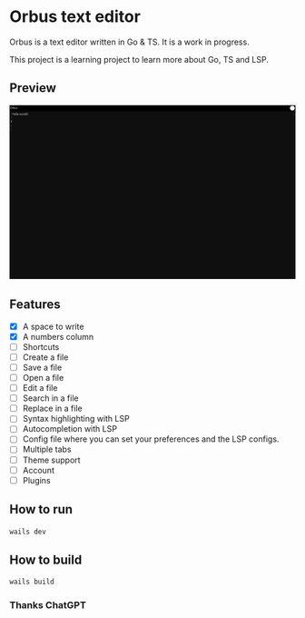 # Orbus text editor

Orbus is a text editor written in Go & TS. It is a work in progress.

This project is a learning project to learn more about Go, TS and LSP.

## Preview

![alpha](./images/alpha.png)

## Features

* [x] A space to write
* [x] A numbers column
* [ ] Shortcuts
* [ ] Create a file
* [ ] Save a file
* [ ] Open a file
* [ ] Edit a file
* [ ] Search in a file
* [ ] Replace in a file
* [ ] Syntax highlighting with LSP
* [ ] Autocompletion with LSP
* [ ] Config file where you can set your preferences and the LSP configs.
* [ ] Multiple tabs
* [ ] Theme support
* [ ] Account
* [ ] Plugins

## How to run

```bash
wails dev
```

## How to build

```bash
wails build
```

### Thanks ChatGPT

